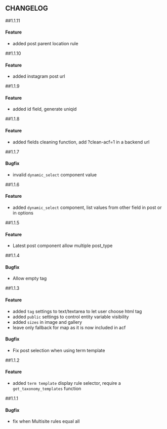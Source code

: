 CHANGELOG
---------

##1.1.11
#### Feature
- added post parent location rule

##1.1.10
#### Feature
- added instagram post url

##1.1.9
#### Feature
- added id field, generate uniqid

##1.1.8
#### Feature
- added fields cleaning function, add ?clean-acf=1 in a backend url

##1.1.7
#### Bugfix
- invalid `dynamic_select` component value

##1.1.6
#### Feature
- added `dynamic_select` component, list values from other field in post or in options

##1.1.5
#### Feature
- Latest post component allow multiple post_type

##1.1.4
#### Bugfix
- Allow empty tag

##1.1.3
#### Feature
- added `tag` settings to text/textarea to let user choose html tag
- added `public` settings to control entity variable visibility
- added `sizes` in image and gallery
- leave only fallback for map as it is now included in acf

#### Bugfix
- Fix post selection when using term template

##1.1.2
#### Feature
- added `term template` display rule selector, require a `get_taxonomy_templates` function

##1.1.1
#### Bugfix
- fix when Multisite rules equal all
